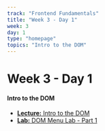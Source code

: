 ```yaml
---
track: "Frontend Fundamentals"
title: "Week 3 - Day 1"
week: 3
day: 1
type: "homepage"
topics: "Intro to the DOM"
---
```



# Week 3 - Day 1

#### Intro to the DOM
- [**Lecture:** Intro to the DOM](/frontend-fundamentals/week-3/day-1/lecture-materials/intro-to-the-dom/)
- [**Lab:** DOM Menu Lab - Part 1](/frontend-fundamentals/week-3/day-1/labs/dom-menu-lab-part-1/)
